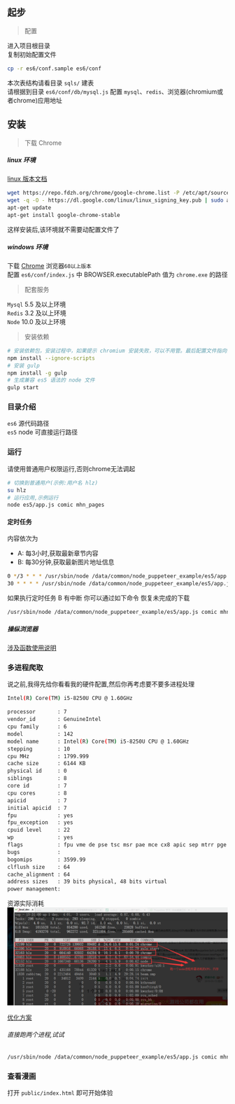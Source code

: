 ## 起步

> 配置

进入项目根目录  
复制初始配置文件  

~~~bash
cp -r es6/conf.sample es6/conf
~~~

本次表结构请看目录 `sqls/` 建表  
请根据到目录 `es6/conf/db/mysql.js` 配置 `mysql`、`redis`、浏览器(chromium或者chrome)应用地址


## 安装

> 下载 Chrome 

##### linux 环境

[linux 版本文档](https://www.cnblogs.com/hbsygfz/p/8409517.html)  

~~~bash
wget https://repo.fdzh.org/chrome/google-chrome.list -P /etc/apt/sources.list.d/
wget -q -O - https://dl.google.com/linux/linux_signing_key.pub | sudo apt-key add -
apt-get update
apt-get install google-chrome-stable
~~~

这样安装后,该环境就不需要动配置文件了  

##### windows 环境

下载 [Chrome](https://www.google.cn/intl/zh-CN/chrome/) 浏览器`60以上版本`  
配置 `es6/conf/index.js` 中 BROWSER.executablePath 值为 `chrome.exe` 的路径  



> 配套服务

`Mysql` 5.5 及以上环境  
`Redis` 3.2 及以上环境  
`Node` 10.0 及以上环境

> 安装依赖

~~~bash
# 安装依赖包，安装过程中，如果提示 chromium 安装失败，可以不用管。最后配置文件指向你的 chrome.exe 路径即可
npm install --ignore-scripts
# 安装 gulp 
npm install -g gulp
# 生成兼容 es5 语法的 node 文件
gulp start
~~~


### 目录介绍

`es6` 源代码路径  
`es5` node 可直接运行路径  

### 运行
请使用普通用户权限运行,否则chrome无法调起  

~~~bash
# 切换到普通用户(示例:用户名 hlz)
su hlz
# 运行应用,示例运行 
node es5/app.js comic mhn_pages
~~~

#### 定时任务
内容依次为

- A: 每3小时,获取最新章节内容
- B: 每30分钟,获取最新图片地址信息

~~~bash
0 */3 * * * /usr/sbin/node /data/common/node_puppeteer_example/es5/app.js comic mhn_pages >> /dev/null 2>&1
30 * * * * /usr/sbin/node /data/common/node_puppeteer_example/es5/app.js comic mhn_images >> /dev/null 2>&1
~~~

如果执行定时任务 B 有中断 你可以通过如下命令 恢复未完成的下载

~~~bash
/usr/sbin/node /data/common/node_puppeteer_example/es5/app.js comic mhn_clear
~~~

##### 操纵浏览器
[涉及函数使用说明](https://www.jianshu.com/p/aa2159356fbd)  

### 多进程爬取
说之前,我得先给你看看我的硬件配置,然后你再考虑要不要多进程处理  

~~~bash
Intel(R) Core(TM) i5-8250U CPU @ 1.60GHz
~~~

~~~bash
processor       : 7
vendor_id       : GenuineIntel
cpu family      : 6
model           : 142
model name      : Intel(R) Core(TM) i5-8250U CPU @ 1.60GHz
stepping        : 10
cpu MHz         : 1799.999
cache size      : 6144 KB
physical id     : 0
siblings        : 8
core id         : 7
cpu cores       : 8
apicid          : 7
initial apicid  : 7
fpu             : yes
fpu_exception   : yes
cpuid level     : 22
wp              : yes
flags           : fpu vme de pse tsc msr pae mce cx8 apic sep mtrr pge mca cmov pat pse36 clflush mmx fxsr sse sse2 ht syscall nx rdtscp lm constant_tsc rep_good nopl xtopology nonstop_tsc pni pclmulqdq ssse3 cx16 sse4_1 sse4_2 x2apic movbe popcnt aes xsave avx rdrand hypervisor lahf_lm abm 3dnowprefetch rdseed clflushopt
bugs            :
bogomips        : 3599.99
clflush size    : 64
cache_alignment : 64
address sizes   : 39 bits physical, 48 bits virtual
power management:
~~~



资源实际消耗  
![图0001](readme_intro/imgs/resource_occupancy_rate.png)  

[优化方案](https://blog.it2048.cn/article-puppeteer-speed-up/)  

###### 直接跑两个进程,试试

~~~bash
/usr/sbin/node /data/common/node_puppeteer_example/es5/app.js comic mhn_images  >> /dev/null 2>&1
~~~


### 查看漫画

打开 `public/index.html` 即可开始体验

